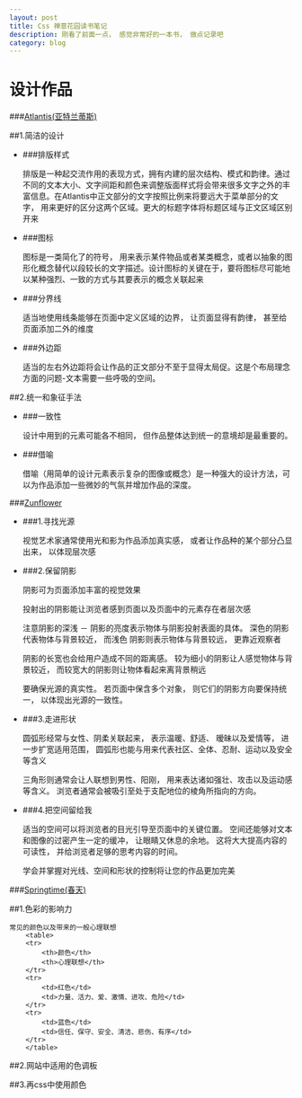 ```yaml
---
layout: post
title: Css 禅意花园读书笔记
description: 刚看了前面一点， 感觉非常好的一本书， 做点记录吧
category: blog
---
```


设计作品
================================================================

###[Atlantis(亚特兰蒂斯)](http://www.csszengarden.com/028)

##1.简洁的设计

* ###排版样式

    排版是一种起交流作用的表现方式，拥有内建的层次结构、模式和韵律。通过不同的文本大小、文字间距和颜色来调整版面样式将会带来很多文字之外的丰富信息。在Atlantis中正文部分的文字按照比例来将要远大于菜单部分的文字， 用来更好的区分这两个区域。更大的标题字体将标题区域与正文区域区别开来

* ###图标

    图标是一类简化了的符号， 用来表示某件物品或者某类概念，或者以抽象的图形化概念替代以段较长的文字描述。设计图标的关键在于，要将图标尽可能地以某种强烈、一致的方式与其要表示的概念关联起来

* ###分界线

    适当地使用线条能够在页面中定义区域的边界， 让页面显得有韵律， 甚至给页面添加二外的维度

* ###外边距

    适当的左右外边距将会让作品的正文部分不至于显得太局促。这是个布局理念方面的问题-文本需要一些呼吸的空间。

##2.统一和象征手法

* ###一致性

    设计中用到的元素可能各不相同， 但作品整体达到统一的意境却是最重要的。

* ###借喻

    借喻（用简单的设计元素表示复杂的图像或概念）是一种强大的设计方法，可以为作品添加一些微妙的气氛并增加作品的深度。


###[Zunflower](http://www.csszengarden.com/?cssfile=026/026.css)

* ###1.寻找光源

    视觉艺术家通常使用光和影为作品添加真实感， 或者让作品种的某个部分凸显出来， 以体现层次感

* ###2.保留阴影

    阴影可为页面添加丰富的视觉效果

    投射出的阴影能让浏览者感到页面以及页面中的元素存在者层次感

    注意阴影的深浅 － 阴影的亮度表示物体与阴影投射表面的具体。 深色的阴影代表物体与背景较近， 而浅色 阴影则表示物体与背景较远， 更靠近观察者

    阴影的长宽也会给用户造成不同的距离感。 较为细小的阴影让人感觉物体与背景较近， 而较宽大的阴影则让物体看起来离背景稍远

    要确保光源的真实性。 若页面中保含多个对象， 则它们的阴影方向要保持统一， 以体现出光源的一致性。 

* ###3.走进形状

    圆弧形经常与女性、阴柔关联起来， 表示温暖、舒适、 暧昧以及爱情等， 进一步扩宽适用范围， 圆弧形也能与用来代表社区、全体、忍耐、运动以及安全等含义

    三角形则通常会让人联想到男性、阳刚， 用来表达诸如强壮、攻击以及运动感等含义。 浏览者通常会被吸引至处于支配地位的棱角所指向的方向。

* ###4.把空间留给我

    适当的空间可以将浏览者的目光引导至页面中的关键位置。 空间还能够对文本和图像的过密产生一定的缓冲， 让眼睛又休息的余地。 这将大大提高内容的可读性， 并给浏览者足够的思考内容的时间。

    学会并掌握对光线、空间和形状的控制将让您的作品更加完美

###[Springtime(春天)](http://www.csszengarden.com/083)

##1.色彩的影响力
    
    常见的颜色以及带来的一般心理联想
        <table>
        <tr>
            <th>颜色</th>
            <th>心理联想</th>
        </tr>
        <tr>
            <td>红色</td>
            <td>力量、活力、爱、激情、进攻、危险</td>
        </tr>
        <tr>
            <td>蓝色</td>
            <td>信任、保守、安全、清洁、悲伤、有序</td>
        </tr>
        </table>

##2.网站中适用的色调板

##3.再css中使用颜色


